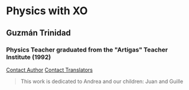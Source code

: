 # Physics with XO

## Guzmán Trinidad

### Physics Teacher graduated from the "Artigas" Teacher Institute (1992)


[Contact Author](mailto:fisicaconxo@gmail.com)
[Contact Translators](mailto:equipo@somosazucar.org)


> This work is dedicated to Andrea and our children: Juan and Guille






